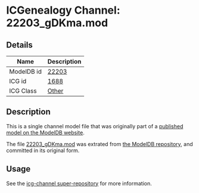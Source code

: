 # ICGenealogy Channel: 22203\_gDKma.mod

## Details

Name | Description
---- | -----------
ModelDB id | [22203](http://senselab.med.yale.edu/ModelDB/ShowModel.cshtml?model=22203)
ICG id | [1688](http://icg.neurotheory.ox.ac.uk/channels/other/1688)
ICG Class | [Other](http://icg.neurotheory.ox.ac.uk/channels/other)

## Description

This is a single channel model file that was originally part of a [published model on the ModelDB website](http://senselab.med.yale.edu/mModelDB/ShowModel.cshtml?model=22203).

The file [22203\_gDKma.mod](22203_gDKma.mod) was extrated from [the ModelDB repository](http://senselab.med.yale.edu/ModelDB/ShowModel.cshtml?model=22203), and committed in its original form.

## Usage

See the [icg-channel super-repository](https://github.com/icgenealogy/icg-channels) for more information.